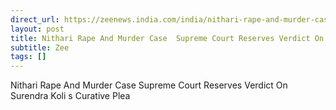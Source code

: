 ```yaml
---
direct_url: https://zeenews.india.com/india/nithari-rape-and-murder-case-supreme-court-reserves-verdict-on-surendra-koli-s-curative-plea-2969304.html
layout: post
title: Nithari Rape And Murder Case  Supreme Court Reserves Verdict On Surendra Koli s Curative Plea
subtitle: Zee
tags: []
---
```


Nithari Rape And Murder Case  Supreme Court Reserves Verdict On Surendra Koli s Curative Plea
